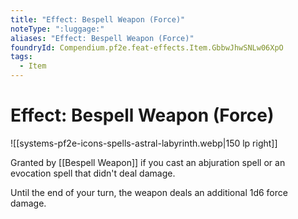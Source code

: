 ```yaml
---
title: "Effect: Bespell Weapon (Force)"
noteType: ":luggage:"
aliases: "Effect: Bespell Weapon (Force)"
foundryId: Compendium.pf2e.feat-effects.Item.GbbwJhwSNLw06XpO
tags:
  - Item
---
```


# Effect: Bespell Weapon (Force)
![[systems-pf2e-icons-spells-astral-labyrinth.webp|150 lp right]]

Granted by [[Bespell Weapon]] if you cast an abjuration spell or an evocation spell that didn't deal damage.

Until the end of your turn, the weapon deals an additional 1d6 force damage.
